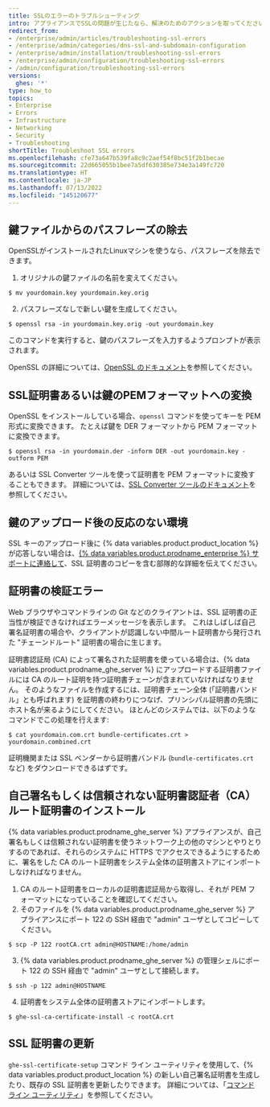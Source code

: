 ```yaml
---
title: SSLのエラーのトラブルシューティング
intro: アプライアンスでSSLの問題が生じたなら、解決のためのアクションを取ってください。
redirect_from:
- /enterprise/admin/articles/troubleshooting-ssl-errors
- /enterprise/admin/categories/dns-ssl-and-subdomain-configuration
- /enterprise/admin/installation/troubleshooting-ssl-errors
- /enterprise/admin/configuration/troubleshooting-ssl-errors
- /admin/configuration/troubleshooting-ssl-errors
versions:
  ghes: '*'
type: how_to
topics:
- Enterprise
- Errors
- Infrastructure
- Networking
- Security
- Troubleshooting
shortTitle: Troubleshoot SSL errors
ms.openlocfilehash: cfe73a647b539fa8c9c2aef54f8bc51f2b1becae
ms.sourcegitcommit: 22d665055b1bee7a5df630385e734e3a149fc720
ms.translationtype: HT
ms.contentlocale: ja-JP
ms.lasthandoff: 07/13/2022
ms.locfileid: "145120677"
---
```

## <a name="removing-the-passphrase-from-your-key-file"></a>鍵ファイルからのパスフレーズの除去

OpenSSLがインストールされたLinuxマシンを使うなら、パスフレーズを除去できます。

1. オリジナルの鍵ファイルの名前を変えてください。
  ```shell
  $ mv yourdomain.key yourdomain.key.orig
  ```
2. パスフレーズなしで新しい鍵を生成してください。
  ```shell
  $ openssl rsa -in yourdomain.key.orig -out yourdomain.key
  ```

このコマンドを実行すると、鍵のパスフレーズを入力するようプロンプトが表示されます。

OpenSSL の詳細については、[OpenSSL のドキュメント](https://www.openssl.org/docs/)を参照してください。

## <a name="converting-your-ssl-certificate-or-key-into-pem-format"></a>SSL証明書あるいは鍵のPEMフォーマットへの変換

OpenSSL をインストールしている場合、`openssl` コマンドを使ってキーを PEM 形式に変換できます。 たとえば鍵を DER フォーマットから PEM フォーマットに変換できます。

```shell
$ openssl rsa -in yourdomain.der -inform DER -out yourdomain.key -outform PEM
```

あるいは SSL Converter ツールを使って証明書を PEM フォーマットに変換することもできます。 詳細については、[SSL Converter ツールのドキュメント](https://www.sslshopper.com/ssl-converter.html)を参照してください。

## <a name="unresponsive-installation-after-uploading-a-key"></a>鍵のアップロード後の反応のない環境

SSL キーのアップロード後に {% data variables.product.product_location %} が応答しない場合は、[{% data variables.product.prodname_enterprise %} サポートに連絡して](https://enterprise.github.com/support)、SSL 証明書のコピーを含む部隊的な詳細を伝えてください。

## <a name="certificate-validity-errors"></a>証明書の検証エラー

Web ブラウザやコマンドラインの Git などのクライアントは、SSL 証明書の正当性が検証できなければエラーメッセージを表示します。 これはしばしば自己署名証明書の場合や、クライアントが認識しない中間ルート証明書から発行された "チェーンドルート" 証明書の場合に生じます。

証明書認証局 (CA) によって署名された証明書を使っている場合は、{% data variables.product.prodname_ghe_server %} にアップロードする証明書ファイルには CA のルート証明を持つ証明書チェーンが含まれていなければなりません。 そのようなファイルを作成するには、証明書チェーン全体 (「証明書バンドル」とも呼ばれます) を証明書の終わりにつなげ、プリンシパル証明書の先頭にホスト名が来るようにしてください。 ほとんどのシステムでは、以下のようなコマンドでこの処理を行えます:

```shell
$ cat yourdomain.com.crt bundle-certificates.crt > yourdomain.combined.crt
```

証明機関または SSL ベンダーから証明書バンドル (`bundle-certificates.crt` など) をダウンロードできるはずです。

## <a name="installing-self-signed-or-untrusted-certificate-authority-ca-root-certificates"></a>自己署名もしくは信頼されない証明書認証者（CA）ルート証明書のインストール

{% data variables.product.prodname_ghe_server %} アプライアンスが、自己署名もしくは信頼されない証明書を使うネットワーク上の他のマシンとやりとりするのであれば、それらのシステムに HTTPS でアクセスできるようにするために、署名をした CA のルート証明書をシステム全体の証明書ストアにインポートしなければなりません。

1. CA のルート証明書をローカルの証明書認証局から取得し、それが PEM フォーマットになっていることを確認してください。
2. そのファイルを {% data variables.product.prodname_ghe_server %} アプライアンスにポート 122 の SSH 経由で "admin" ユーザとしてコピーしてください。
  ```shell
  $ scp -P 122 rootCA.crt admin@HOSTNAME:/home/admin
  ```
3. {% data variables.product.prodname_ghe_server %} の管理シェルにポート 122 の SSH 経由で "admin" ユーザとして接続します。
  ```shell
  $ ssh -p 122 admin@HOSTNAME
  ```
4. 証明書をシステム全体の証明書ストアにインポートします。
  ```shell
  $ ghe-ssl-ca-certificate-install -c rootCA.crt
  ```

## <a name="updating-an-ssl-certificate"></a>SSL 証明書の更新

`ghe-ssl-certificate-setup` コマンド ライン ユーティリティを使用して、{% data variables.product.product_location %} の新しい自己署名証明書を生成したり、既存の SSL 証明書を更新したりできます。 詳細については、「[コマンド ライン ユーティリティ](/admin/configuration/configuring-your-enterprise/command-line-utilities#ghe-ssl-ca-certificate-setup)」を参照してください。

